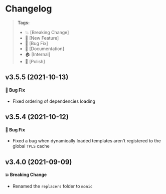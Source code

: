 Changelog
=========

> **Tags:**
> - :boom:       [Breaking Change]
> - :rocket:     [New Feature]
> - :bug:        [Bug Fix]
> - :memo:       [Documentation]
> - :house:      [Internal]
> - :nail_care:  [Polish]

## v3.5.5 (2021-10-13)

#### :bug: Bug Fix

* Fixed ordering of dependencies loading

## v3.5.4 (2021-10-12)

#### :bug: Bug Fix

* Fixed a bug when dynamically loaded templates aren't registered to the global `TPLS` cache

## v3.4.0 (2021-09-09)

#### :boom: Breaking Change

* Renamed the `replacers` folder to `monic`
